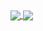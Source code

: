 
<a href="https://github.com/rafaelnepomuceno00/github-readme-stats">
  <img align="center" src="https://github-readme-stats.vercel.app/api?username=rafaelnepomuceno00&show_icons=true&theme=dracula" />
</a>
<a href="https://github.com/rafaelnepomuceno00/convoychat">
  <img align="center" src="https://github-readme-stats.vercel.app/api/top-langs/?username=rafaelnepomuceno00&layout=compact&theme=dracula" />
</a>

<!--
**rafaelnepomuceno00/rafaelnepomuceno00** is a ✨ _special_ ✨ repository because its `README.md` (this file) appears on your GitHub profile.

Here are some ideas to get you started:

- 🔭 I’m currently working on ...
- 🌱 I’m currently learning ...
- 👯 I’m looking to collaborate on ...
- 🤔 I’m looking for help with ...
- 💬 Ask me about ...
- 📫 How to reach me: ...
- 😄 Pronouns: ...
- ⚡ Fun fact: ...
-->
